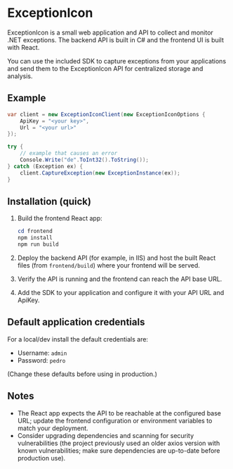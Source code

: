 # ExceptionIcon

ExceptionIcon is a small web application and API to collect and monitor .NET exceptions. The backend API is built in C# and the frontend UI is built with React.

You can use the included SDK to capture exceptions from your applications and send them to the ExceptionIcon API for centralized storage and analysis.

## Example

```csharp
var client = new ExceptionIconClient(new ExceptionIconOptions {
    ApiKey = "<your key>",
    Url = "<your url>"
});

try {
    // example that causes an error
    Console.Write("de".ToInt32().ToString());
} catch (Exception ex) {
    client.CaptureException(new ExceptionInstance(ex));
}
```

## Installation (quick)

1. Build the frontend React app:

    ```powershell
    cd frontend
    npm install
    npm run build
    ```

1. Deploy the backend API (for example, in IIS) and host the built React files (from `frontend/build`) where your frontend will be served.

1. Verify the API is running and the frontend can reach the API base URL.

1. Add the SDK to your application and configure it with your API URL and ApiKey.

## Default application credentials

For a local/dev install the default credentials are:

- Username: `admin`
- Password: `pedro`

(Change these defaults before using in production.)

## Notes

- The React app expects the API to be reachable at the configured base URL; update the frontend configuration or environment variables to match your deployment.
- Consider upgrading dependencies and scanning for security vulnerabilities (the project previously used an older axios version with known vulnerabilities; make sure dependencies are up-to-date before production use).
